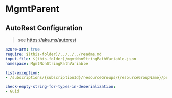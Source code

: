 # MgmtParent

## AutoRest Configuration

> see https://aka.ms/autorest

``` yaml
azure-arm: true
require: $(this-folder)/../../../readme.md
input-file: $(this-folder)/mgmtNonStringPathVariable.json
namespace: MgmtNonStringPathVariable

list-exception:
- /subscriptions/{subscriptionId}/resourceGroups/{resourceGroupName}/providers/Microsoft.Fake/bars/{barName}

check-empty-string-for-types-in-deserialization:
- Guid
```
